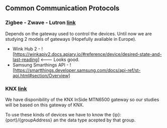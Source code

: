 

## Common Communication Protocols

### Zigbee - Zwave - Lutron [link](zigbee-zwave.md)
Depends on the gateway used to control the devices. Until now we are studying 2 models of gateways (Hopefully avaliable in Europe).

* Wink Hub 2 - ![https://winkapiv2.docs.apiary.io/#reference/device/desired-state-and-last-reading] <--- Looks good.
* Samsung Smarthings API - ![https://smartthings.developer.samsung.com/docs/api-ref/st-api.html#section/Overview]

### KNX [link](knx.md)

We have disponibility of the KNX InSide MTN6500 gateway so our studies will be based on this gateway of KNX.

To use these kinds of devices we have to know the {ip}:{port}/{groupAddress} an the data type acepted by that group.